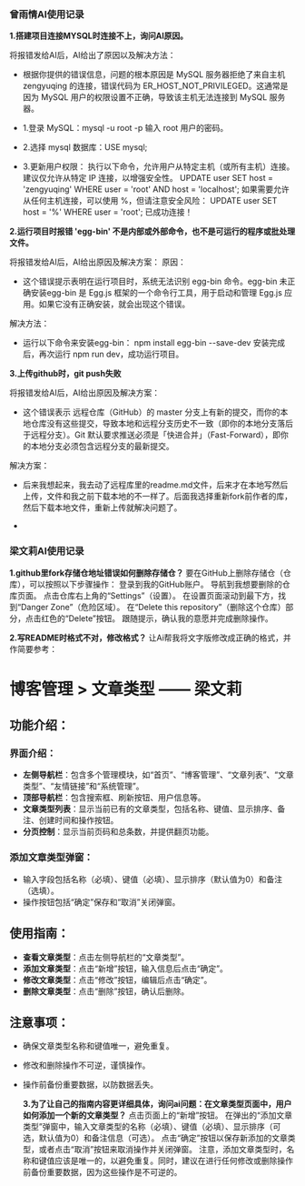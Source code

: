 ### 曾雨情AI使用记录

**1.搭建项目连接MYSQL时连接不上，询问AI原因。**

将报错发给AI后，AI给出了原因以及解决方法：
- 根据你提供的错误信息，问题的根本原因是 MySQL 服务器拒绝了来自主机 zengyuqing 的连接，错误代码为 ER_HOST_NOT_PRIVILEGED。这通常是因为 MySQL 用户的权限设置不正确，导致该主机无法连接到 MySQL 服务器。

- 1.登录 MySQL：mysql -u root -p 输入 root 用户的密码。
- 2.选择 mysql 数据库：USE mysql;
- 3.更新用户权限：
执行以下命令，允许用户从特定主机（或所有主机）连接。建议仅允许从特定 IP 连接，以增强安全性。
UPDATE user SET host = 'zengyuqing' WHERE user = 'root' AND host = 'localhost';
如果需要允许从任何主机连接，可以使用 %，但请注意安全风险：
UPDATE user SET host = '%' WHERE user = 'root';
已成功连接！

**2.运行项目时报错  'egg-bin' 不是内部或外部命令，也不是可运行的程序或批处理文件。**

将报错发给AI后，AI给出原因及解决方案：
原因：
- 这个错误提示表明在运行项目时，系统无法识别 egg-bin 命令。egg-bin 未正确安装egg-bin 是 Egg.js 框架的一个命令行工具，用于启动和管理 Egg.js 应用。如果它没有正确安装，就会出现这个错误。

解决方法：
- 运行以下命令来安装egg-bin：
npm install egg-bin --save-dev
安装完成后，再次运行 npm run dev，成功运行项目。

**3.上传github时，git push失败**

将报错发给AI后，AI给出原因及解决方案：
- 这个错误表示 远程仓库（GitHub）的 master 分支上有新的提交，而你的本地仓库没有这些提交，导致本地和远程分支历史不一致（即你的本地分支落后于远程分支）。Git 默认要求推送必须是「快进合并」（Fast-Forward），即你的本地分支必须包含远程分支的最新提交。


解决方案：
- 后来我想起来，我去动了远程库里的readme.md文件，后来才在本地写然后上传，文件和我之前下载本地的不一样了。后面我选择重新fork前作者的库，然后下载本地文件，重新上传就解决问题了。

- 
### 梁文莉AI使用记录
**1.github里fork存储仓地址错误如何删除存储仓？**
要在GitHub上删除存储仓（仓库），可以按照以下步骤操作：
登录到我的GitHub账户。
导航到我想要删除的仓库页面。
点击仓库右上角的“Settings”（设置）。
在设置页面滚动到最下方，找到“Danger Zone”（危险区域）。
在“Delete this repository”（删除这个仓库）部分，点击红色的“Delete”按钮。
跟随提示，确认我的意愿并完成删除操作。

**2.写README时格式不对，修改格式？**
让Ai帮我将文字版修改成正确的格式，并作简要参考：
# 博客管理 > 文章类型 —— 梁文莉
## 功能介绍：
### 界面介绍：
- **左侧导航栏**：包含多个管理模块，如“首页”、“博客管理”、“文章列表”、“文章类型”、“友情链接”和“系统管理”。
- **顶部导航栏**：包含搜索框、刷新按钮、用户信息等。
- **文章类型列表**：显示当前已有的文章类型，包括名称、键值、显示排序、备注、创建时间和操作按钮。
- **分页控制**：显示当前页码和总条数，并提供翻页功能。

### 添加文章类型弹窗：
- 输入字段包括名称（必填）、键值（必填）、显示排序（默认值为0）和备注（选填）。
- 操作按钮包括“确定”保存和“取消”关闭弹窗。

## 使用指南：
- **查看文章类型**：点击左侧导航栏的“文章类型”。
- **添加文章类型**：点击“新增”按钮，输入信息后点击“确定”。
- **修改文章类型**：点击“修改”按钮，编辑后点击“确定”。
- **删除文章类型**：点击“删除”按钮，确认后删除。
## 注意事项：
- 确保文章类型名称和键值唯一，避免重复。
- 修改和删除操作不可逆，谨慎操作。
- 操作前备份重要数据，以防数据丢失。

  **3.为了让自己的指南内容更详细具体，询问ai问题：在文章类型页面中，用户如何添加一个新的文章类型？**
   点击页面上的“新增”按钮。
在弹出的“添加文章类型”弹窗中，输入文章类型的名称（必填）、键值（必填）、显示排序（可选，默认值为0）和备注信息（可选）。
点击“确定”按钮以保存新添加的文章类型，或者点击“取消”按钮来取消操作并关闭弹窗。
注意，添加文章类型时，名称和键值应该是唯一的，以避免重复。同时，建议在进行任何修改或删除操作前备份重要数据，因为这些操作是不可逆的。











